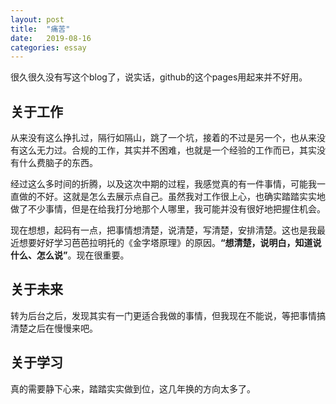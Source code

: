 ```yaml
---
layout: post
title:  "痛苦"
date:   2019-08-16	
categories: essay
---
```


很久很久没有写这个blog了，说实话，github的这个pages用起来并不好用。

关于工作
------
从来没有这么挣扎过，隔行如隔山，跳了一个坑，接着的不过是另一个，也从来没有这么无力过。合规的工作，其实并不困难，也就是一个经验的工作而已，其实没有什么费脑子的东西。

经过这么多时间的折腾，以及这次中期的过程，我感觉真的有一件事情，可能我一直做的不好。这就是怎么去展示点自己。虽然我对工作很上心，也确实踏踏实实地做了不少事情，但是在给我打分地那个人哪里，我可能并没有很好地把握住机会。

现在想想，起码有一点，把事情想清楚，说清楚，写清楚，安排清楚。这也是我最近想要好好学习芭芭拉明托的《金字塔原理》的原因。**“想清楚，说明白，知道说什么、怎么说”**。现在很重要。

关于未来
------
转为后台之后，发现其实有一门更适合我做的事情，但我现在不能说，等把事情搞清楚之后在慢慢来吧。

关于学习
----------
真的需要静下心来，踏踏实实做到位，这几年换的方向太多了。